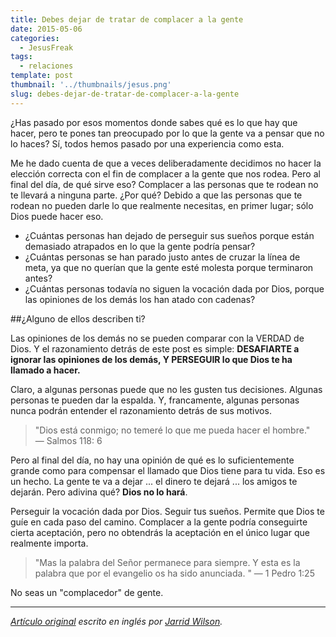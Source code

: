 ```yaml
---
title: Debes dejar de tratar de complacer a la gente
date: 2015-05-06
categories:
  - JesusFreak
tags:
  - relaciones
template: post
thumbnail: '../thumbnails/jesus.png'
slug: debes-dejar-de-tratar-de-complacer-a-la-gente
---
```


¿Has pasado por esos momentos donde sabes qué es lo que hay que hacer, pero te pones tan preocupado por lo que la gente va a pensar que no lo haces? Sí, todos hemos pasado por una experiencia como esta.

Me he dado cuenta de que a veces deliberadamente decidimos no hacer la elección correcta con el fin de complacer a la gente que nos rodea. Pero al final del día, de qué sirve eso? Complacer a las personas que te rodean no te llevará a ninguna parte. ¿Por qué? Debido a que las personas que te rodean no pueden darle lo que realmente necesitas, en primer lugar; sólo Dios puede hacer eso.

- ¿Cuántas personas han dejado de perseguir sus sueños porque están demasiado atrapados en lo que la gente podría pensar?
- ¿Cuántas personas se han parado justo antes de cruzar la línea de meta, ya que no querían que la gente esté molesta porque terminaron antes?
- ¿Cuántas personas todavía no siguen la vocación dada por Dios, porque las opiniones de los demás los han atado con cadenas?

##¿Alguno de ellos describen ti?

Las opiniones de los demás no se pueden comparar con la VERDAD de Dios. Y el razonamiento detrás de este post es simple: **DESAFIARTE a ignorar las opiniones de los demás, Y PERSEGUIR lo que Dios te ha llamado a hacer.**

Claro, a algunas personas puede que no les gusten tus decisiones. Algunas personas te pueden dar la espalda. Y, francamente, algunas personas nunca podrán entender el razonamiento detrás de sus motivos.

> "Dios está conmigo; no temeré lo que me pueda hacer el hombre." — Salmos 118: 6

Pero al final del día, no hay una opinión de qué es lo suficientemente grande como para compensar el llamado que Dios tiene para tu vida. Eso es un hecho. La gente te va a dejar ... el dinero te dejará ... los amigos te dejarán. Pero adivina qué? **Dios no lo hará**.

Perseguir la vocación dada por Dios. Seguir tus sueños. Permite que Dios te guíe en cada paso del camino. Complacer a la gente podría conseguirte cierta aceptación, pero no obtendrás la aceptación en el único lugar que realmente importa.

> "Mas la palabra del Señor permanece para siempre. Y esta es la palabra que por el evangelio os ha sido anunciada. " — 1 Pedro 1:25

No seas un "complacedor" de gente.

---

_[Artículo original](http://jarridwilson.com/why-you-should-stop-trying-to-please-people/) escrito en inglés por [Jarrid Wilson](http://twitter.com/jarridwilson)._
